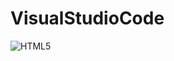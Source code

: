# VisualStudioCode
![HTML5](https://user-images.githubusercontent.com/31535588/177358760-56e55497-5186-4cf2-81dc-13d00ba7fa4b.png)
